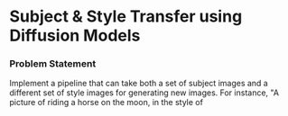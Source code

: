 # Subject & Style Transfer using Diffusion Models

### Problem Statement

Implement a pipeline that can take both a set of subject images and a different set of style images for generating new images. For instance, "A picture of <subject> riding a horse on the moon, in the style of <style>". It is not required to following the prompting format from the examples provided here, i.e., the task does not have to be solved with a single prompt/model evaluation. Prompt following capabilities should be preserved as much as possible while incorporating subject and style. Feel free to be creative and incorporate your own ideas.


## Instructions

(Since it is a build-up on Task 1's dreambooth fine-tuning, the inital instructions are same)

1. Create virtual environment and install required packages from requirements.txt

2. Generate class images

```
bash scripts/generate_class_images.sh
```

3. Run Dreambooth LoRA fine-tuning with images of my pet dog.

```
bash scripts/run_dreambooth_lora.sh > dreambooth_ft_lora.log 2>&1
```

4. For inference, two things are required: a prompt and a reference style image


## Results

\<vobj> : Dali (my pet dog)

1. Prompt: "A photo of \<vobj> in space"

Reference Style Image: 
![Diagram](style_refs/rayonism/images.jpeg)

(the first image is the output of Stage 1 (text-to-image), the other 3 are the output images of that image in the reference art style)

Subject and Style transferred image:
![Diagram](assets/Dali_in_space.png)


2. Prompt: "A photo of \<vobj> in a natural setting, waterfall in the background"

Reference Style Image: 
<img src="assets/style_vangogh_church.jpg" alt="Diagram" width="300" height="300"/>


Subject and Style transferred image:

![Diagram](assets/Dali_natural_setting.png)
